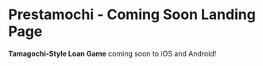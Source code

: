 # Prestamochi - Coming Soon Landing Page

**Tamagochi-Style Loan Game** coming soon to iOS and Android!

